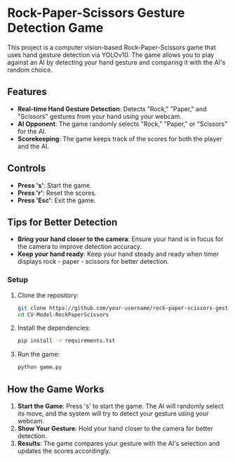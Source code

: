 # Rock-Paper-Scissors Gesture Detection Game

This project is a computer vision-based Rock-Paper-Scissors game that uses hand gesture detection via YOLOv10. The game allows you to play against an AI by detecting your hand gesture and comparing it with the AI's random choice.

## Features

- **Real-time Hand Gesture Detection**: Detects "Rock," "Paper," and "Scissors" gestures from your hand using your webcam.
- **AI Opponent**: The game randomly selects "Rock," "Paper," or "Scissors" for the AI.
- **Scorekeeping**: The game keeps track of the scores for both the player and the AI.

## Controls

- **Press 's'**: Start the game.
- **Press 'r'**: Reset the scores.
- **Press 'Esc'**: Exit the game.

## Tips for Better Detection

- **Bring your hand closer to the camera**: Ensure your hand is in focus for the camera to improve detection accuracy.
- **Keep your hand ready**: Keep your hand steady and ready when timer displays rock - paper - scissors for better detection.

### Setup

1. Clone the repository:

    ```bash
    git clone https://github.com/your-username/rock-paper-scissors-gesture-detection.git
    cd CV-Model-RockPaperScissors
    ```

2. Install the dependencies:

    ```bash
    pip install -r requirements.txt
    ```

3. Run the game:

    ```bash
    python game.py
    ```


## How the Game Works

1. **Start the Game**: Press 's' to start the game. The AI will randomly select its move, and the system will try to detect your gesture using your webcam.
2. **Show Your Gesture**: Hold your hand closer to the camera for better detection.
3. **Results**: The game compares your gesture with the AI's selection and updates the scores accordingly.

